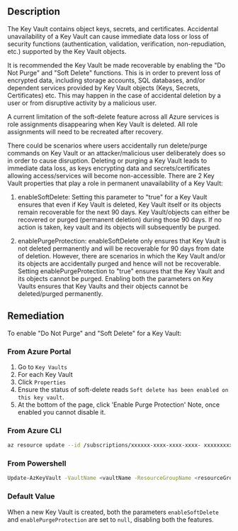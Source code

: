 ## Description

The Key Vault contains object keys, secrets, and certificates. Accidental unavailability of a Key Vault can cause immediate data loss or loss of security functions (authentication, validation, verification, non-repudiation, etc.) supported by the Key Vault objects.

It is recommended the Key Vault be made recoverable by enabling the "Do Not Purge" and "Soft Delete" functions. This is in order to prevent loss of encrypted data, including storage accounts, SQL databases, and/or dependent services provided by Key Vault objects (Keys, Secrets, Certificates) etc. This may happen in the case of accidental deletion by a user or from disruptive activity by a malicious user.

A current limitation of the soft-delete feature across all Azure services is role assignments disappearing when Key Vault is deleted. All role assignments will need to be recreated after recovery.

There could be scenarios where users accidentally run delete/purge commands on Key Vault or an attacker/malicious user deliberately does so in order to cause disruption. Deleting or purging a Key Vault leads to immediate data loss, as keys encrypting data and secrets/certificates allowing access/services will become non-accessible. There are 2 Key Vault properties that play a role in permanent unavailability of a Key Vault:

1. enableSoftDelete:
Setting this parameter to "true" for a Key Vault ensures that even if Key Vault is deleted, Key Vault itself or its objects remain recoverable for the next 90 days. Key Vault/objects can either be recovered or purged (permanent deletion) during those 90 days. If no action is taken, key vault and its objects will subsequently be purged.

2. enablePurgeProtection:
enableSoftDelete only ensures that Key Vault is not deleted permanently and will be recoverable for 90 days from date of deletion. However, there are scenarios in which the Key Vault and/or its objects are accidentally purged and hence will not be recoverable. Setting enablePurgeProtection to "true" ensures that the Key Vault and its objects cannot be purged. Enabling both the parameters on Key Vaults ensures that Key Vaults and their objects cannot be deleted/purged permanently.

## Remediation

To enable "Do Not Purge" and "Soft Delete" for a Key Vault:

### From Azure Portal

1. Go to `Key Vaults`
2. For each Key Vault
3. Click `Properties`
4. Ensure the status of soft-delete reads `Soft delete has been enabled on this
key vault`.
5. At the bottom of the page, click 'Enable Purge Protection' Note, once enabled you cannot disable it.

### From Azure CLI

```bash
az resource update --id /subscriptions/xxxxxx-xxxx-xxxx-xxxx- xxxxxxxxxxxx/resourceGroups/<resourceGroupName>/providers/Microsoft.KeyVault /vaults/<keyVaultName> --set properties.enablePurgeProtection=true properties.enableSoftDelete=true
```

### From Powershell

```bash
Update-AzKeyVault -VaultName <vaultName -ResourceGroupName <resourceGroupName -EnablePurgeProtection
```

### Default Value

When a new Key Vault is created, both the parameters `enableSoftDelete` and `enablePurgeProtection` are set to `null`, disabling both the features.
